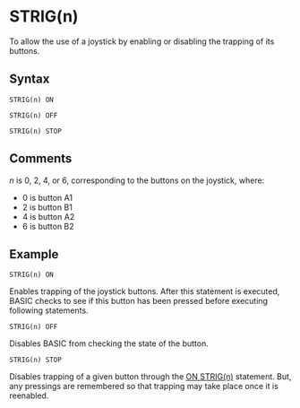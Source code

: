 # STRIG(n)

To allow the use of a joystick by enabling or disabling the trapping of its buttons.

## Syntax

`STRIG(n) ON`

`STRIG(n) OFF`

`STRIG(n) STOP`

## Comments

*n* is 0, 2, 4, or 6, corresponding to the buttons on the joystick, where:

* 0 is button A1
* 2 is button B1
* 4 is button A2
* 6 is button B2

## Example

`STRIG(n) ON`

Enables trapping of the joystick buttons. After this statement is executed, BASIC checks to see if this button has been pressed before executing following statements.

`STRIG(n) OFF`

Disables BASIC from checking the state of the button.

`STRIG(n) STOP`

Disables trapping of a given button through the [ON STRIG(n)](ON-STRIG(n)) statement. But, any pressings are remembered so that trapping may take place once it is reenabled.
